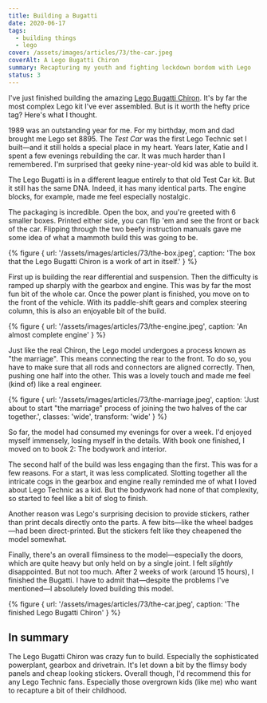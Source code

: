 ```yaml
---
title: Building a Bugatti
date: 2020-06-17
tags:
  - building things
  - lego
cover: /assets/images/articles/73/the-car.jpeg
coverAlt: A Lego Bugatti Chiron
summary: Recapturing my youth and fighting lockdown bordom with Lego
status: 3
---
```

I've just finished building the amazing [Lego Bugatti Chiron](https://www.lego.com/en-gb/campaigns/technic/bugatti-chiron). It's by far the most complex Lego kit I've ever assembled. But is it worth the hefty price tag? Here's what I thought.

1989 was an outstanding year for me. For my birthday, mom and dad brought me Lego set 8895. The *Test Car* was the first Lego Technic set I built—and it still holds a special place in my heart. Years later, Katie and I spent a few evenings rebuilding the car. It was much harder than I remembered. I'm surprised that geeky nine-year-old kid was able to build it. 

The Lego Bugatti is in a different league entirely to that old Test Car kit. But it still has the same DNA. Indeed, it has many identical parts. The engine blocks, for example, made me feel especially nostalgic. 

The packaging is incredible. Open the box, and you're greeted with 6 smaller boxes. Printed either side, you can flip 'em and see the front or back of the car. Flipping through the two beefy instruction manuals gave me some idea of what a mammoth build this was going to be.

{% figure {
url: '/assets/images/articles/73/the-box.jpeg',
caption: 'The box that the Lego Bugatti Chiron is a work of art in itself.'
} %}

First up is building the rear differential and suspension. Then the difficulty is ramped up sharply with the gearbox and engine. This was by far the most fun bit of the whole car. Once the power plant is finished, you move on to the front of the vehicle. With its paddle-shift gears and complex steering column, this is also an enjoyable bit of the build. 

{% figure {
url: '/assets/images/articles/73/the-engine.jpeg',
caption: 'An almost complete engine'
} %}


Just like the real Chiron, the Lego model undergoes a process known as "the marriage". This means connecting the rear to the front. To do so, you have to make sure that all rods and connectors are aligned correctly. Then, pushing one half into the other. This was a lovely touch and made me feel (kind of) like a real engineer. 

{% figure {
url: '/assets/images/articles/73/the-marriage.jpeg',
caption: 'Just about to start "the marriage" process of joining the two halves of the car together.',
classes: 'wide',
transform: 'wide'
} %}

So far, the model had consumed my evenings for over a week. I'd enjoyed myself immensely, losing myself in the details. With book one finished, I moved on to book 2: The bodywork and interior. 

The second half of the build was less engaging than the first. This was for a few reasons. For a start, it was less complicated. Slotting together all the intricate cogs in the gearbox and engine really reminded me of what I loved about Lego Technic as a kid. But the bodywork had none of that complexity, so started to feel like a bit of slog to finish. 

Another reason was Lego's surprising decision to provide stickers, rather than print decals directly onto the parts. A few bits—like the wheel badges—had been direct-printed. But the stickers felt like they cheapened the model somewhat.

Finally, there's an overall flimsiness to the model—especially the doors, which are quite heavy but only held on by a single joint. I felt *slightly* disappointed. But not too much. After 2 weeks of work (around 15 hours), I finished the Bugatti. I have to admit that—despite the problems I've mentioned—I absolutely loved building this model. 

{% figure {
url: '/assets/images/articles/73/the-car.jpeg',
caption: 'The finished Lego Bugatti Chiron'
} %}

## In summary
The Lego Bugatti Chiron was crazy fun to build. Especially the sophisticated powerplant, gearbox and drivetrain. It's let down a bit by the flimsy body panels and cheap looking stickers. Overall though, I'd recommend this for any Lego Technic fans. Especially those overgrown kids (like me) who want to recapture a bit of their childhood.